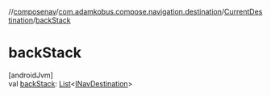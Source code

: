 //[composenav](../../../index.md)/[com.adamkobus.compose.navigation.destination](../index.md)/[CurrentDestination](index.md)/[backStack](back-stack.md)

# backStack

[androidJvm]\
val [backStack](back-stack.md): [List](https://kotlinlang.org/api/latest/jvm/stdlib/kotlin.collections/-list/index.html)&lt;[INavDestination](../-i-nav-destination/index.md)&gt;
